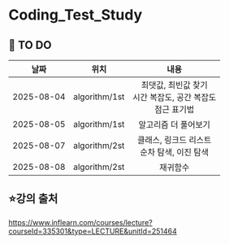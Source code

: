 # Coding_Test_Study


## 📌 TO DO
| 날짜 | 위치 | 내용 |
|:---:|:---:|:---:|
| 2025-08-04 | algorithm/1st | 최댓값, 최빈값 찾기<br/> 시간 복잡도, 공간 복잡도<br/> 점근 표기법<br/>  |
| 2025-08-05 | algorithm/1st | 알고리즘 더 풀어보기 |
| 2025-08-07 | algorithm/2st | 클래스, 링크드 리스트<br/> 순차 탐색, 이진 탐색 |
| 2025-08-08 | algorithm/2st | 재귀함수 |


## ⭐강의 출처
 https://www.inflearn.com/courses/lecture?courseId=335301&type=LECTURE&unitId=251464

